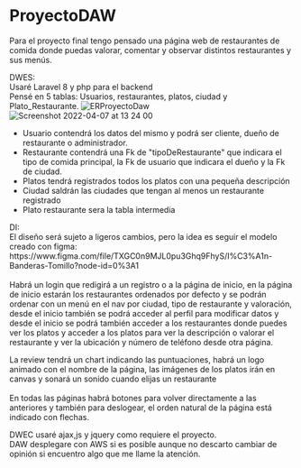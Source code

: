 # ProyectoDAW

Para el proyecto final tengo pensado una página web de restaurantes de comida donde puedas valorar, comentar y observar distintos restaurantes y sus menús.

DWES:<br>
Usaré Laravel 8 y php para el backend<br>
Pensé en 5 tablas: Usuarios, restaurantes, platos, ciudad y Plato_Restaurante.
![ERProyectoDaw](https://user-images.githubusercontent.com/72411758/161502722-a416585b-4978-4dd9-8f35-1f79d10f7f9c.png)
![Screenshot 2022-04-07 at 13 24 00](https://user-images.githubusercontent.com/72411758/162188398-abd93ff3-21d2-4e45-9be4-291fb99b49e9.png)

<ul><li>
Usuario contendrá los datos del mismo y podrá ser cliente, dueño de restaurante o administrador.</li>
<li>Restaurante contendrá una Fk de "tipoDeRestaurante" que indicara el tipo de comida principal, la Fk de usuario que indicara el dueño y la Fk de ciudad.</li>
<li>Platos tendrá registrados todos los platos con una pequeña descripción</li>
<li>Ciudad saldrán las ciudades que tengan al menos un restaurante registrado</li>
<li>Plato restaurante sera la tabla intermedia</li> 
</ul>
DI:<br>
El diseño será sujeto a ligeros cambios, pero la idea es seguir el modelo creado con figma: https://www.figma.com/file/TXGC0n9MJL0pu3Ghq9FhyS/I%C3%A1n-Banderas-Tomillo?node-id=0%3A1<br><br>
Habrá un login que redigirá a un registro o a la página de inicio, en la página de inicio estarán los restaurantes ordenados por defecto y se podrán ordenar con un menú en el nav por ciudad, tipo de restaurante y valoración, desde el inicio también se podrá acceder al perfil para modificar datos y desde el inicio se podrá también acceder a los restaurantes donde puedes ver los platos y acceder a los platos para ver la descripción o valorar el restaurante y ver la ubicación y número de teléfono desde otra página.<br>

La review tendrá un chart indicando las puntuaciones, habrá un logo animado con el nombre de la página, las imágenes de los platos irán en canvas y sonará un sonido cuando elijas un restaurante<br><br>
En todas las páginas habrá botones para volver directamente a las anteriores y también para deslogear, el orden natural de la página está indicado con flechas.


DWEC usaré ajax,js y jquery como requiere el proyecto.<br>
DAW desplegare con AWS si es posible aunque no descarto cambiar de opinión si encuentro algo que me llame la atención.

